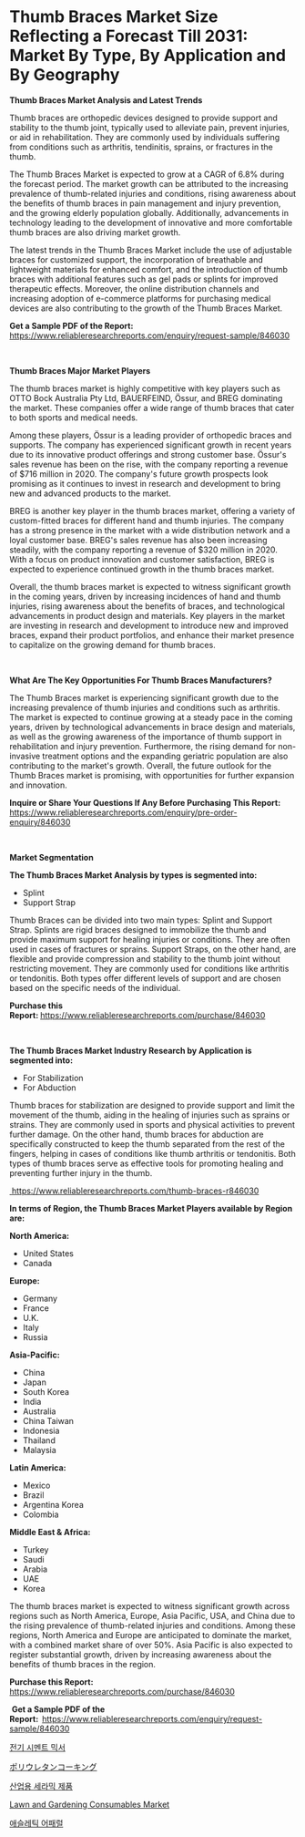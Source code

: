 <p><h1>Thumb Braces Market Size Reflecting a Forecast Till 2031: Market By Type, By Application and By Geography</h1></p><p><strong>Thumb Braces Market Analysis and Latest Trends</strong></p>
<p><p>Thumb braces are orthopedic devices designed to provide support and stability to the thumb joint, typically used to alleviate pain, prevent injuries, or aid in rehabilitation. They are commonly used by individuals suffering from conditions such as arthritis, tendinitis, sprains, or fractures in the thumb.</p><p>The Thumb Braces Market is expected to grow at a CAGR of 6.8% during the forecast period. The market growth can be attributed to the increasing prevalence of thumb-related injuries and conditions, rising awareness about the benefits of thumb braces in pain management and injury prevention, and the growing elderly population globally. Additionally, advancements in technology leading to the development of innovative and more comfortable thumb braces are also driving market growth.</p><p>The latest trends in the Thumb Braces Market include the use of adjustable braces for customized support, the incorporation of breathable and lightweight materials for enhanced comfort, and the introduction of thumb braces with additional features such as gel pads or splints for improved therapeutic effects. Moreover, the online distribution channels and increasing adoption of e-commerce platforms for purchasing medical devices are also contributing to the growth of the Thumb Braces Market.</p></p>
<p><strong>Get a Sample PDF of the Report:&nbsp;</strong> <a href="https://www.reliableresearchreports.com/enquiry/request-sample/846030">https://www.reliableresearchreports.com/enquiry/request-sample/846030</a></p>
<p>&nbsp;</p>
<p><strong>Thumb Braces Major Market Players</strong></p>
<p><p>The thumb braces market is highly competitive with key players such as OTTO Bock Australia Pty Ltd, BAUERFEIND, Össur, and BREG dominating the market. These companies offer a wide range of thumb braces that cater to both sports and medical needs. </p><p>Among these players, Össur is a leading provider of orthopedic braces and supports. The company has experienced significant growth in recent years due to its innovative product offerings and strong customer base. Össur's sales revenue has been on the rise, with the company reporting a revenue of $716 million in 2020. The company's future growth prospects look promising as it continues to invest in research and development to bring new and advanced products to the market.</p><p>BREG is another key player in the thumb braces market, offering a variety of custom-fitted braces for different hand and thumb injuries. The company has a strong presence in the market with a wide distribution network and a loyal customer base. BREG's sales revenue has also been increasing steadily, with the company reporting a revenue of $320 million in 2020. With a focus on product innovation and customer satisfaction, BREG is expected to experience continued growth in the thumb braces market.</p><p>Overall, the thumb braces market is expected to witness significant growth in the coming years, driven by increasing incidences of hand and thumb injuries, rising awareness about the benefits of braces, and technological advancements in product design and materials. Key players in the market are investing in research and development to introduce new and improved braces, expand their product portfolios, and enhance their market presence to capitalize on the growing demand for thumb braces.</p></p>
<p>&nbsp;</p>
<p><strong>What Are The Key Opportunities For Thumb Braces Manufacturers?</strong></p>
<p><p>The Thumb Braces market is experiencing significant growth due to the increasing prevalence of thumb injuries and conditions such as arthritis. The market is expected to continue growing at a steady pace in the coming years, driven by technological advancements in brace design and materials, as well as the growing awareness of the importance of thumb support in rehabilitation and injury prevention. Furthermore, the rising demand for non-invasive treatment options and the expanding geriatric population are also contributing to the market's growth. Overall, the future outlook for the Thumb Braces market is promising, with opportunities for further expansion and innovation.</p></p>
<p><strong>Inquire or Share Your Questions If Any Before Purchasing This Report:</strong> <a href="https://www.reliableresearchreports.com/enquiry/pre-order-enquiry/846030">https://www.reliableresearchreports.com/enquiry/pre-order-enquiry/846030</a></p>
<p>&nbsp;</p>
<p><strong>Market Segmentation</strong></p>
<p><strong>The Thumb Braces Market Analysis by types is segmented into:</strong></p>
<p><ul><li>Splint</li><li>Support Strap</li></ul></p>
<p><p>Thumb Braces can be divided into two main types: Splint and Support Strap. Splints are rigid braces designed to immobilize the thumb and provide maximum support for healing injuries or conditions. They are often used in cases of fractures or sprains. Support Straps, on the other hand, are flexible and provide compression and stability to the thumb joint without restricting movement. They are commonly used for conditions like arthritis or tendonitis. Both types offer different levels of support and are chosen based on the specific needs of the individual.</p></p>
<p><strong>Purchase this Report:&nbsp;</strong><a href="https://www.reliableresearchreports.com/purchase/846030">https://www.reliableresearchreports.com/purchase/846030</a></p>
<p>&nbsp;</p>
<p><strong>The Thumb Braces Market Industry Research by Application is segmented into:</strong></p>
<p><ul><li>For Stabilization</li><li>For Abduction</li></ul></p>
<p><p>Thumb braces for stabilization are designed to provide support and limit the movement of the thumb, aiding in the healing of injuries such as sprains or strains. They are commonly used in sports and physical activities to prevent further damage. On the other hand, thumb braces for abduction are specifically constructed to keep the thumb separated from the rest of the fingers, helping in cases of conditions like thumb arthritis or tendonitis. Both types of thumb braces serve as effective tools for promoting healing and preventing further injury in the thumb.</p></p>
<p><a href="https://www.reliableresearchreports.com/thumb-braces-r846030">&nbsp;https://www.reliableresearchreports.com/thumb-braces-r846030</a></p>
<p><strong>In terms of Region, the Thumb Braces Market Players available by Region are:</strong></p>
<p>
    <p> <strong> North America: </strong>
        <ul>
            <li>United States</li>
            <li>Canada</li>
        </ul>
        </p> 
    <p> <strong> Europe: </strong>
        <ul>
            <li>Germany</li>
            <li>France</li>
            <li>U.K.</li>
            <li>Italy</li>
            <li>Russia</li>
        </ul>
        </p> 
    <p> <strong> Asia-Pacific: </strong>
        <ul>
            <li>China</li>
            <li>Japan</li>
            <li>South Korea</li>
            <li>India</li>
            <li>Australia</li>
            <li>China Taiwan</li>
            <li>Indonesia</li>
            <li>Thailand</li>
            <li>Malaysia</li>
        </ul>
        </p> 
    <p> <strong> Latin America: </strong>
        <ul>
            <li>Mexico</li>
            <li>Brazil</li>
            <li>Argentina Korea</li>
            <li>Colombia</li>
        </ul>
        </p> 
    <p> <strong> Middle East & Africa: </strong>
        <ul>
            <li>Turkey</li>
            <li>Saudi</li>
            <li>Arabia</li>
            <li>UAE</li>
            <li>Korea</li>
        </ul>
    </p>
    </p>
<p><p>The thumb braces market is expected to witness significant growth across regions such as North America, Europe, Asia Pacific, USA, and China due to the rising prevalence of thumb-related injuries and conditions. Among these regions, North America and Europe are anticipated to dominate the market, with a combined market share of over 50%. Asia Pacific is also expected to register substantial growth, driven by increasing awareness about the benefits of thumb braces in the region.</p></p>
<p><strong>Purchase this Report: </strong><a href="https://www.reliableresearchreports.com/purchase/846030">https://www.reliableresearchreports.com/purchase/846030</a></p>
<p>&nbsp;<strong>Get a Sample PDF of the Report:&nbsp;&nbsp;</strong><a href="https://www.reliableresearchreports.com/enquiry/request-sample/846030">https://www.reliableresearchreports.com/enquiry/request-sample/846030</a></p>
<p><strong></strong></p>
<p><p><a href="https://medium.com/@mathieu.rico66/%EC%A0%84%EA%B8%B0-%EC%8B%9C%EB%A9%98%ED%8A%B8-%EB%AF%B9%EC%84%9C-%EC%8B%9C%EC%9E%A5-%EB%B6%84%EC%84%9D-%EA%B8%80%EB%A1%9C%EB%B2%8C-%EC%82%B0%EC%97%85-%EC%A0%84%EB%A7%9D-%EB%B0%8F-%EC%98%88%EC%B8%A1-2024%EB%85%84%EB%B6%80%ED%84%B0-2031%EB%85%84%EA%B9%8C%EC%A7%80-cc6b43ac0d7f">전기 시멘트 믹서</a></p><p><a href="https://medium.com/@zulu.dawn/%E3%83%9D%E3%83%AA%E3%82%A6%E3%83%AC%E3%82%BF%E3%83%B3%E3%82%B7%E3%83%BC%E3%83%AA%E3%83%B3%E3%82%B0%E6%9D%90%E5%B8%82%E5%A0%B4%E3%81%AF%E5%B8%82%E5%A0%B4%E3%82%B7%E3%82%A7%E3%82%A2-%E5%B8%82%E5%A0%B4%E5%8B%95%E5%90%91-%E5%B8%82%E5%A0%B4%E6%88%90%E9%95%B7%E3%81%AB%E9%96%A2%E3%81%99%E3%82%8B%E6%83%85%E5%A0%B1%E3%82%92%E6%8F%90%E4%BE%9B%E3%81%97%E3%81%BE%E3%81%99-cfdd77139de4">ポリウレタンコーキング</a></p><p><a href="https://github.com/vskv4779xr1/Market-Research-Report-List-2/blob/main/807627945028.md">산업용 세라믹 제품</a></p><p><a href="https://issuu.com/reportprime-2/docs/lawn-and-gardening-consumables-market-size-2030.pp">Lawn and Gardening Consumables Market</a></p><p><a href="https://medium.com/@dudleyferry/%EC%9A%B4%EB%8F%99%EB%B3%B5-%EC%8B%9C%EC%9E%A5-%ED%8A%B8%EB%A0%8C%EB%93%9C-%EC%98%88%EC%B8%A1-%EB%B0%8F-%EA%B2%BD%EC%9F%81-%EB%B6%84%EC%84%9D-2031%EB%85%84%EA%B9%8C%EC%A7%80-777036c18b98">애슬레틱 어패럴</a></p></p>